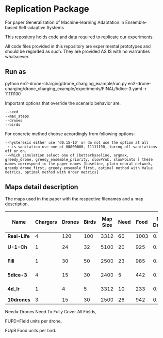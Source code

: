 # Replication Package
For paper Generalization of Machine-learning Adaptation in Ensemble-based Self-adaptive Systems

This repository holds code and data required to replicate our experiments.

All code files provided in this repository are experimental prototypes and should be regarded as such. They are provided AS IS with no warranties whatsoever.

## Run as
python en2-drone-charging/drone_charging_example/run.py  en2-drone-charging/drone_charging_example/experiments/FINAL/5dice-3.yaml -r 11111100

Important options that override the scenario behavior are:
	
	--seed
	--max_steps
	--drones
	--birds
	
For concrete method choose accordingly from following options:

	--hysteresis either use 'd0.15-10' or do not use the option at all
	-r is sanitation use one of 00000000, 11111100, turing all sanitations off or on.
	--which_simulation select one of [betterbaseline, argmax, greedy_drone, greedy_ensemble_priority, slowProb, slowPoints ] these names correspond to the paper names [baseline, plain neural network, greedy drone first, greedy ensemble first, optimal method with Value metrics, optimal method with Order metrics]

[//]: # (-r -sanitation - use 00000000 or 11111100 -r = subfolder - RF)
[//]: # (Todo add '--sanitations' as True / False instead)



## Maps detail description

The maps used in the paper with the respective filenames and a map description.

| **Name**      | **Chargers** | **Drones** | **Birds** | **Map Size** | **Need** | **Food** | **Field Density** | **B-D Ratio** | **Need-Ratio** | **FUpB** | **FUpD** | **Most Common Category** | **Size** | **Drones** | **Density** | **Food** | **Attackers** | **Protectors** | **Components Count** | **Food Density** | **Triplet** | **Decription** |
|---------------|--------------|------------|-----------|--------------|----------|----------|-------------------|---------------|----------------|----------|----------|--------------------------|----------|------------|-------------|----------|---------------|----------------|----------------------|------------------|-------------|----------------|
| **Real-Life** | 4            | 120        | 100       | 3312         | 60       | 1003     | 0.3               | 1.2           | 2              | 10       | 8.33     | L                        | M        | L          | L           | L        | L             | L              | L                    | L                | L-L-4       | L,4ch,>100d\   |
| **U-1-Ch**    | 1            | 24         | 32        | 5100         | 20       | 925      | 0.18              | 0.75          | 0.83           | 29       | 38.54    | M                        | L        | M          | M           | L        | M             | M              | M                    | M                | M-M-1       | M,1ch,24d,32b  |
| **Fill**      | 1            | 30         | 50        | 2500         | 23       | 985      | 0.4               | 0.6           | 0.77           | 20       | 32.83    | M                        | S        | M          | L           | L        | M             | M              | M                    | L                | M-L-1       | M,4ch,30d,50b  |
| **5dice-3**   | 4            | 15         | 30        | 2400         | 5        | 442      | 0.18              | 0.5           | 3              | 15       | 28.13    | M                        | S        | L          | M           | M        | L             | M              | M                    | M                | M-M-4       | M,1ch,15d,30b  |
| **4d\_lr**    | 1            | 4          | 5         | 3312         | 10       | 233      | 0.07              | 0.8           | 0.4            | 47       | 58.25    | S                        | M        | S          | S           | S        | S             | S              | S                    | S                | S-S-1       | S,4ch,4d,5b    |
| **10drones**  | 3            | 15         | 30        | 2500         | 26       | 942      | 0.38              |               |                |          |          |                          |          |            |             |          |               |                |                      |                  |             |                |


   
Need= Drones Need To Fully Cover All Fields, 

FUPD=Field units per drone, 

FUpB Food units per bird.
